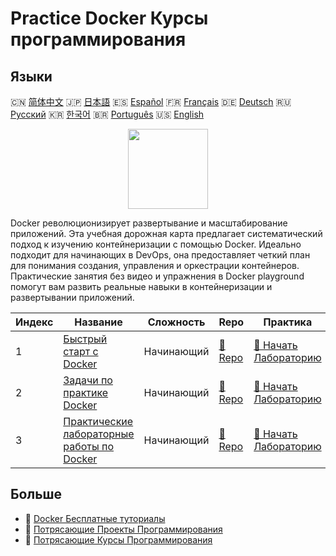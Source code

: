 # Practice Docker Курсы программирования

## Языки

🇨🇳 [简体中文](README_zh.md) 🇯🇵 [日本語](README_ja.md) 🇪🇸 [Español](README_es.md) 🇫🇷 [Français](README_fr.md) 🇩🇪 [Deutsch](README_de.md) 🇷🇺 [Русский](README_ru.md) 🇰🇷 [한국어](README_ko.md) 🇧🇷 [Português](README_pt.md) 🇺🇸 [English](README.md) 

<div align="center">
<img width="128px" src="https://file.labex.io/path/X5zPui0XRqNx.png">
</div>

Docker революционизирует развертывание и масштабирование приложений. Эта учебная дорожная карта предлагает систематический подход к изучению контейнеризации с помощью Docker. Идеально подходит для начинающих в DevOps, она предоставляет четкий план для понимания создания, управления и оркестрации контейнеров. Практические занятия без видео и упражнения в Docker playground помогут вам развить реальные навыки в контейнеризации и развертывании приложений.

|   Индекс | Название                                                                                       | Сложность   | Repo                                                                | Практика                                                                        |
|----------|------------------------------------------------------------------------------------------------|-------------|---------------------------------------------------------------------|---------------------------------------------------------------------------------|
|        1 | [Быстрый старт с Docker](https://labex.io/ru/courses/quick-start-with-docker)                  | Начинающий  | [🔗 Repo](https://github.com/labex-labs/quick-start-with-docker)    | [🚀 Начать Лабораторию](https://labex.io/ru/courses/quick-start-with-docker)    |
|        2 | [Задачи по практике Docker](https://labex.io/ru/courses/docker-practice-challenges)            | Начинающий  | [🔗 Repo](https://github.com/labex-labs/docker-practice-challenges) | [🚀 Начать Лабораторию](https://labex.io/ru/courses/docker-practice-challenges) |
|        3 | [Практические лабораторные работы по Docker](https://labex.io/ru/courses/docker-practice-labs) | Начинающий  | [🔗 Repo](https://github.com/labex-labs/docker-practice-labs)       | [🚀 Начать Лабораторию](https://labex.io/ru/courses/docker-practice-labs)       |

## Больше

- 🔗 [Docker Бесплатные туториалы](https://github.com/labex-labs/docker-free-tutorials)
- 🔗 [Потрясающие Проекты Программирования](https://github.com/labex-labs/awesome-programming-projects)
- 🔗 [Потрясающие Курсы Программирования](https://github.com/labex-labs/awesome-programming-courses)

